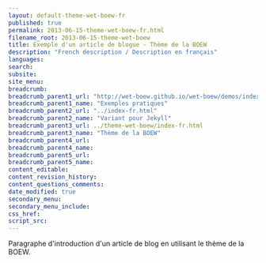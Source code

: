 ```yaml
---
layout: default-theme-wet-boew-fr
published: true
permalink: 2013-06-15-theme-wet-boew-fr.html
filename_root: 2013-06-15-theme-wet-boew
title: Exemple d'un article de blogue - Thème de la BOEW
description: "French description / Description en français"
languages:
search:
subsite:
site_menu:
breadcrumb:
breadcrumb_parent1_url: "http://wet-boew.github.io/wet-boew/demos/index-fra.html"
breadcrumb_parent1_name: "Exemples pratiques"
breadcrumb_parent2_url: "../index-fr.html"
breadcrumb_parent2_name: "Variant pour Jekyll"
breadcrumb_parent3_url: ../theme-wet-boew/index-fr.html
breadcrumb_parent3_name: "Thème de la BOEW"
breadcrumb_parent4_url:
breadcrumb_parent4_name:
breadcrumb_parent5_url:
breadcrumb_parent5_name:
content_editable:
content_revision_history:
content_questions_comments:
date_modified: true
secondary_menu:
secondary_menu_include:
css_href:
script_src:
---
```


Paragraphe d'introduction d'un article de blog en utilisant le thème de la BOEW.

